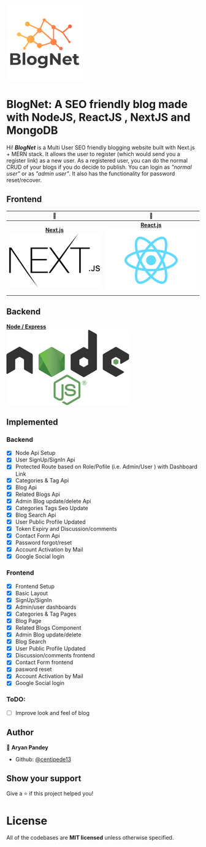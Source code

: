 ﻿![BlogNet](images/blogLogo.png)

# BlogNet: A SEO friendly blog made with NodeJS, ReactJS , NextJS and MongoDB

Hi! ***BlogNet*** is a Multi User SEO friendly blogging website built with Next.js + MERN stack. It allows the user to register (which would send you a register link) as a new user. As a registered user, you can do the normal CRUD of your blogs if you do decide to publish. You can login as *"normal user"* or as *"admin user"*. It also has the functionality for password reset/recover.


## Frontend
| 🥇 | 🥈 | 
| :---:         |     :---:      |
| [**Next.js**<br/> ![Next.js](images/Nextjs-logo.svg.png)](https://github.com/centipede13/BlogNet-NextJS-SEOblog)|[**React.js**<br/> ![React](images/React-icon.svg.png)](https://github.com/centipede13/BlogNet-NextJS-SEOblog)

## Backend
 [**Node / Express**<br/> ![Node / Express](images/Node.js_logo.svg.png)](https://github.com/centipede13/BlogNet-NextJS-SEOblog)

## Implemented

### Backend

 - [x] Node Api Setup
 - [x] User SignUp/SignIn Api
 - [x] Protected Route based on Role/Pofile (i.e. Admin/User ) with  Dashboard Link
 - [x] Categories & Tag Api
 - [x] Blog Api
 - [x] Related Blogs Api
 - [x] Admin Blog update/delete Api
 - [x] Categories Tags Seo Update
 - [x] Blog Search Api
 - [x] User Public Profile Updated
 - [x] Token Expiry and Discussion/comments 
 - [x] Contact Form Api
 - [x] Password forgot/reset
 - [x] Account Activation by Mail
 - [x] Google Social login

### Frontend

 - [x] Frontend Setup
 - [x] Basic Layout
 - [x] SignUp/SignIn
 - [x] Admin/user dashboards
 - [x] Categories & Tag Pages
 - [x] Blog Page
 - [x] Related Blogs Component
 - [x] Admin Blog update/delete
 - [x] Blog Search
 - [x] User Public Profile Updated
 - [x] Discussion/comments frontend
 - [x] Contact Form frontend
 - [x] pasword reset
 - [x] Account Activation by Mail
 - [x] Google Social login

### ToDO:
 - [ ] Improve look and feel of blog

## Author
👤 **Aryan Pandey**
* Github: [@centipede13](https://github.com/centipede13)

## Show your support

Give a ⭐️ if this project helped you!

# License
All of the codebases are **MIT licensed** unless otherwise specified.

<br />

